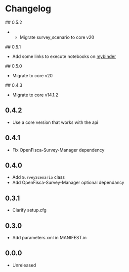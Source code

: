# Changelog

## 0.5.2

* * Migrate survey_scenario to core v20

## 0.5.1

* Add some links to execute notebooks on [mybinder](https://mybinder.org/)

## 0.5.0

* Migrate to core v20

## 0.4.3

* Migrate to core v14.1.2

## 0.4.2

* Use a core version that works with the api

## 0.4.1

* Fix OpenFisca-Survey-Manager dependency

## 0.4.0

* Add `SurveyScenario` class
* Add OpenFisca-Survey-Manager optional dependancy

## 0.3.1

* Clarify setup.cfg

## 0.3.0

* Add parameters.xml in MANIFEST.in

## 0.0.0

* Unreleased
